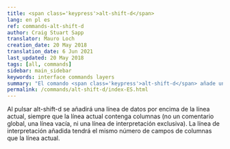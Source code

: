 ```yaml
---
title: <span class='keypress'>alt-shift-d</span>
lang: en pl es
ref: commands-alt-shift-d
author: Craig Stuart Sapp
translator: Mauro Loch
creation_date: 20 May 2018
translation_date: 6 Jun 2021
last_updated: 20 May 2018
tags: [all, commands]
sidebar: main_sidebar
keywords: interface commands layers
summary: "El comando <span class='keypress'>alt-shift-d</span> añade una línea de interpretación vacía sonre la línea actual en el editor de texto."
permalink: /commands/alt-shift-d/index-ES.html
---
```


Al pulsar <span class="keypress">alt-shift-d</span> se añadirá una línea de datos por encima de la línea actual, siempre que la línea actual contenga columnas (no un comentario global, una línea vacía, ni una línea de interpretación exclusiva).  La línea de interpretación añadida tendrá el mismo número de campos de columnas que la línea actual.



